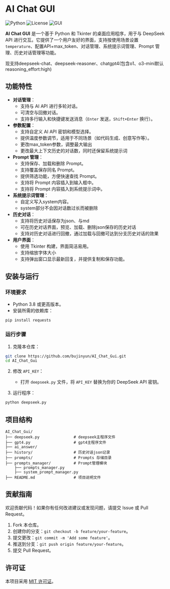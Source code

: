 # AI Chat GUI

![Python](https://img.shields.io/badge/Python-3.8%2B-blue)
![License](https://img.shields.io/badge/License-MIT-green)
![GUI](https://img.shields.io/badge/GUI-Tkinter-orange)

**AI Chat GUI** 是一个基于 Python 和 Tkinter 的桌面应用程序，用于与 DeepSeek API 进行交互。它提供了一个用户友好的界面，支持按使用场景设置 `temperature`、配置API+max_token、对话管理、系统提示词管理、Prompt 管理、历史对话管理等功能。

现支持deepseek-chat、deepseek-reasoner、chatgpt4(包含o1、o3-mini默认reasoning_effort:high)

## 功能特性

- **对话管理**：
  - 支持与 AI API 进行多轮对话。
  - 可清空与回撤对话。
  - 支持多行输入和快捷键发送消息（`Enter` 发送，`Shift+Enter` 换行）。
- **参数配置**：
  - 支持自定义 AI API 密钥和模型选择。
  - 提供温度参数调节，适用于不同场景（如代码生成、创意写作等）。
  - 更改max_token参数，调整最大输出
  - 更改最大上下文历史的对话数，同时还保留系统提示词
- **Prompt 管理**：
  - 支持保存、加载和删除 Prompt。
  - 支持覆盖保存同名 Prompt。
  - 提供筛选功能，方便快速查找 Prompt。
  - 支持将 Prompt 内容插入到输入框中。
  - 支持将 Prompt 内容插入到系统提示词中。
- **系统提示词管理**：
  - 自定义写入system内容。
  - system部分不会因对话数过长而被删除
- **历史对话**：
  - 支持将历史对话保存为json、与md
  - 可在历史对话界面，预览、加载、删除json保存的历史对话
  - 支持对历史对话进行回撤，通过加载与回撤可达到分支历史对话的效果
- **用户界面**：
  - 使用 Tkinter 构建，界面简洁易用。
  - 支持缩放字体大小
  - 支持弹出窗口显示最新回复，并提供复制和保存功能。

## 安装与运行

### 环境要求

- Python 3.8 或更高版本。
- 安装所需的依赖库：

```bash
pip install requests
```

### 运行步骤

1. 克隆本仓库：

```bash
git clone https://github.com/bujinyun/AI_Chat_Gui.git
cd AI_Chat_Gui
```

2. 修改 `API_KEY`：
   - 打开 `deepseek.py` 文件，将 `API_KEY` 替换为你的 DeepSeek API 密钥。

3. 运行程序：

```bash
python deepseek.py
```

## 项目结构

```
AI_Chat_Gui/
├── deepseek.py               # deepseek主程序文件
├── gpt4.py                   # gpt4主程序文件
├── ai_answer/               
├── history/                  # 历史对话json记录
├── prompts/                  # Prompts 存储目录
├── prompts_manager/          # Prompt管理模块
	├── prompts_manager.py   
	├── system_prompt_manager.py  
├── README.md                 # 项目说明文件
```

## 贡献指南

欢迎贡献代码！如果你有任何改进建议或发现问题，请提交 Issue 或 Pull Request。

1. Fork 本仓库。
2. 创建你的分支：`git checkout -b feature/your-feature`。
3. 提交更改：`git commit -m 'Add some feature'`。
4. 推送到分支：`git push origin feature/your-feature`。
5. 提交 Pull Request。

## 许可证

本项目采用 [MIT 许可证](LICENSE)。
